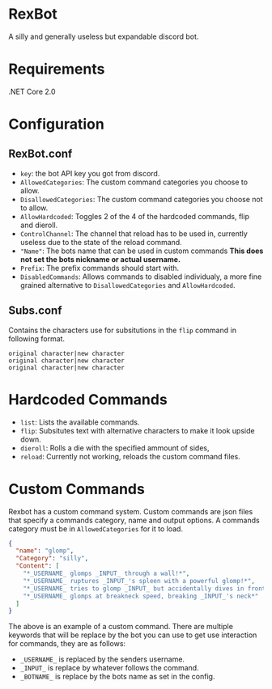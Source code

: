 # RexBot

A silly and generally useless but expandable discord bot.
# Requirements
.NET Core 2.0
# Configuration
## RexBot.conf
  - ``key``: the bot API key you got from discord.
  - ``AllowedCategories``: The custom command categories you choose to allow.
  - ``DisallowedCategories``: The custom command categories you choose not to allow.
  - ``AllowHardcoded``: Toggles 2 of the 4 of the hardcoded commands, flip and dieroll.
  - ``ControlChannel``: The channel that reload has to be used in, currently useless due to the state of the reload command.
  - ``"Name"``: The bots name that can be used in custom commands **This does not set the bots nickname or actual username.**
  - ``Prefix``: The prefix commands should start with.
- ``DisabledCommands``: Allows commands to disabled individualy, a more fine grained alternative to ``DisallowedCategories`` and ``AllowHardcoded``.
## Subs.conf
  Contains the characters use for subsitutions in the ``flip`` command in following format. 
  ```
  original character|new character
  original character|new character
  original character|new character
  ```
# Hardcoded Commands
- ``list``: Lists the available commands.
- ``flip``: Subsitutes text with alternative characters to make it look upside down.
- ``dieroll``: Rolls a die with the specified ammount of sides,
- ``reload``: Currently not working, reloads the custom command files.
# Custom Commands
Rexbot has a custom command system. Custom commands are json files that specify a commands category, name and output options. A commands category must be in ``AllowedCategories`` for it to load.
```json
{
  "name": "glomp",
  "Category": "silly",
  "Content": [
    "*_USERNAME_ glomps _INPUT_ through a wall!*",
    "*_USERNAME_ ruptures _INPUT_'s spleen with a powerful glomp!*",
    "*_USERNAME_ tries to glomp _INPUT_ but accidentally dives in front of a car.*",
    "*_USERNAME_ glomps at breakneck speed, breaking _INPUT_'s neck*"
  ]
}
```
The above is an example of a custom command. There are multiple keywords that will be replace by the bot you can use to get use interaction for commands, they are as follows:
- ``_USERNAME_`` is replaced by the senders username.
- ``_INPUT_`` is replace by whatever follows the command.
- ``_BOTNAME_`` is replace by the bots name as set in the config.

